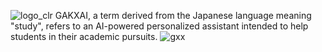 ![logo_clr](https://user-images.githubusercontent.com/80888688/223510643-ab2b7d95-f62c-480f-98d2-2e60f02d5cbc.png)
GAKXAI, a term derived from the Japanese language meaning "study", refers to an AI-powered personalized assistant intended to help students in their academic pursuits.
![gxx](https://user-images.githubusercontent.com/80888688/223516221-29cbbae7-8bf0-44be-a2fd-95591b1a2315.jpg)
